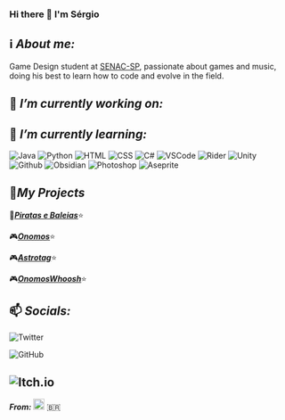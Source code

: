 ### Hi there 👋 I'm Sérgio

## ℹ️ ***About me:*** 

Game Design student at [SENAC-SP](https://www.sp.senac.br), passionate about games and music, doing his best to learn how to code and evolve in the field.

## 🔭 ***I’m currently working on:***

## 🌱 ***I’m currently learning:***

![Java](https://img.shields.io/badge/Code-Java-brightgreen?style=flat-square&logo=java)
![Python](https://img.shields.io/badge/Code-Python-blue?style=flat-square&logo=python)
![HTML](https://img.shields.io/badge/Code-HTML-orange?style=flat-square&logo=HTML5)
![CSS](https://img.shields.io/badge/Code-CSS-white?style=flat-square&logo=CSS3)
![C#](https://img.shields.io/badge/Code-C%23-white?style=flat-square&logo=csharp)
![VSCode](https://img.shields.io/badge/Editor-VSCode-blue?style=flat-square&logo=visualstudiocode)
![Rider](https://img.shields.io/badge/Editor-Rider-red?style=flat-square&logo=rider)
![Unity](https://img.shields.io/badge/Tool-Unity-lightgrey?style=flat-square&logo=unity)
![Github](https://img.shields.io/badge/Tool-Github-white?style=flat-square&logo=github)
![Obsidian](https://img.shields.io/badge/Tool-Obsidian-purple?style=flat-square&logo=obsidian)
![Photoshop](https://img.shields.io/badge/Tool-Photoshop-blue?style=flat-square&logo=adobephotoshop)
![Aseprite](https://img.shields.io/badge/Tool-Aseprite-lightblue?style=flat-square&logo=aseprite)

## 💼***My Projects***

🎲<ins>***[Piratas e Baleias](https://drive.google.com/file/d/1jTakohOBBKUVdLnVsVIqtoYZAoTla8mW/view?usp=sharing)***</ins>⭐

🎮<ins>***[Onomos](https://github.com/kibug0/Onomos)***</ins>⭐

🎮<ins>***[Astrotag](https://github.com/Athos067/ProjetoKsi)***</ins>⭐

🎮<ins>***[OnomosWhoosh](https://github.com/Smurillopng/OnomosWhoosh)***</ins>⭐

## 📫 ***Socials:***

![Twitter](https://img.shields.io/badge/@Smurillopng-%231DA1F2.svg?style=for-the-badge&logo=Twitter&logoColor=white)

![GitHub](https://img.shields.io/badge/@Smurillopng-%23121011.svg?style=for-the-badge&logo=github&logoColor=white)

![Itch.io](https://img.shields.io/badge/@Smurillopng-%23FF0B34.svg?style=for-the-badge&logo=Itch.io&logoColor=white)
---
***From:*** <img src="https://user-images.githubusercontent.com/72756949/141886008-7863eed5-9de6-42d1-9649-ec8fb324d012.png" alt="alt text" width="20" height="20"> :brazil:

